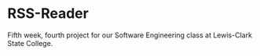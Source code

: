 RSS-Reader
==========

Fifth week, fourth project for our Software Engineering class at Lewis-Clark State College.
